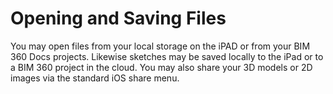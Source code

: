 # Opening and Saving Files

You may open files from your local storage on the iPAD or from your BIM 360 Docs projects. Likewise sketches may be saved locally to the iPad or to a BIM 360 project in the cloud. You may also share your 3D models or 2D images via the standard iOS share menu.

## 



